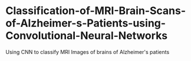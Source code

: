 # Classification-of-MRI-Brain-Scans-of-Alzheimer-s-Patients-using-Convolutional-Neural-Networks
Using CNN to classify MRI Images of brains of Alzheimer's patients
